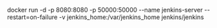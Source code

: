 docker run -d -p 8080:8080 -p 50000:50000 --name jenkins-server --restart=on-failure -v jenkins_home:/var/jenkins_home jenkins/jenkins

